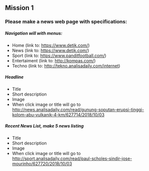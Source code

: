 ## Mission 1

### Please make a news web page with specifications:
##### Navigation will with menus: 
- Home (link to: https://www.detik.com/)
- News (link to: https://www.detik.com/)
- Sport (link to: https://www.panditfootball.com/)
- Entertaiment (link to: http://kompas.com/)
- Techno (link to: http://tekno.analisadaily.com/internet)

##### Headline
- Title
- Short description
- Image
- When click image or title will go to http://news.analisadaily.com/read/gunung-soputan-erupsi-tinggi-kolom-abu-vulkanik-4-km/627714/2018/10/03
##### Recent News List, make 5 news listing 
- Title
- Short description
- Image
- When click image or title will go to http://sport.analisadaily.com/read/paul-scholes-sindir-jose-mourinho/627720/2018/10/03
